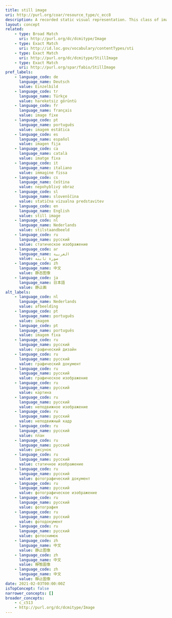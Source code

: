 ```yaml
---
title: still image
uri: http://purl.org/coar/resource_type/c_ecc8
description: A recorded static visual representation. This class of image includes diagrams, drawings, graphs, graphic designs, plans, photographs and prints.
layout: concept
related:
    - type: Broad Match
      uri: http://purl.org/dc/dcmitype/Image
    - type: Exact Match
      uri: http://id.loc.gov/vocabulary/contentTypes/sti
    - type: Exact Match
      uri: http://purl.org/dc/dcmitype/StillImage
    - type: Exact Match
      uri: http://purl.org/spar/fabio/StillImage
pref_labels:
    - language_code: de
      language_name: Deutsch
      value: Einzelbild
    - language_code: tr
      language_name: Türkçe
      value: hareketsiz görüntü
    - language_code: fr
      language_name: français
      value: image fixe
    - language_code: pt
      language_name: português
      value: imagem estática
    - language_code: es
      language_name: español
      value: imagen fija
    - language_code: ca
      language_name: català
      value: imatge fixa
    - language_code: it
      language_name: italiano
      value: immagine fissa
    - language_code: cs
      language_name: čeština
      value: nepohyblivý obraz
    - language_code: sl
      language_name: slovenščina
      value: statična vizualna predstavitev
    - language_code: en
      language_name: English
      value: still image
    - language_code: nl
      language_name: Nederlands
      value: stilstaandbeeld
    - language_code: ru
      language_name: русский
      value: статическое изображение
    - language_code: ar
      language_name: العربية
      value: صورة ثابته
    - language_code: zh
      language_name: 中文
      value: 静态图像
    - language_code: ja
      language_name: 日本語
      value: 静止画
alt_labels:
    - language_code: nl
      language_name: Nederlands
      value: afbeelding
    - language_code: pt
      language_name: português
      value: imagem
    - language_code: pt
      language_name: português
      value: imagem fixa
    - language_code: ru
      language_name: русский
      value: графический дизайн
    - language_code: ru
      language_name: русский
      value: графический документ
    - language_code: ru
      language_name: русский
      value: графическое изображение
    - language_code: ru
      language_name: русский
      value: картина
    - language_code: ru
      language_name: русский
      value: неподвижное изображение
    - language_code: ru
      language_name: русский
      value: неподвижный кадр
    - language_code: ru
      language_name: русский
      value: план
    - language_code: ru
      language_name: русский
      value: рисунок
    - language_code: ru
      language_name: русский
      value: статичное изображение
    - language_code: ru
      language_name: русский
      value: фотографический документ
    - language_code: ru
      language_name: русский
      value: фотографическое изображение
    - language_code: ru
      language_name: русский
      value: фотография
    - language_code: ru
      language_name: русский
      value: фотодокумент
    - language_code: ru
      language_name: русский
      value: фотоснимок
    - language_code: zh
      language_name: 中文
      value: 静止图像
    - language_code: zh
      language_name: 中文
      value: 靜態圖像
    - language_code: zh
      language_name: 中文
      value: 靜止圖像
date: 2021-02-03T00:00:00Z
isTopConcept: false
narrower_concepts: []
broader_concepts:
    - c_c513
    - http://purl.org/dc/dcmitype/Image
---
```


